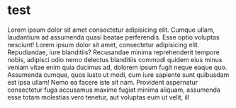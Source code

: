 # test
Lorem ipsum dolor sit amet consectetur adipisicing elit. Cumque ullam, laudantium ad assumenda quasi beatae perferendis. Esse optio voluptas nesciunt!
Lorem ipsum dolor sit amet, consectetur adipisicing elit. Repudiandae, iure blanditiis? Recusandae minima reprehenderit tempore nobis, adipisci odio nemo delectus blanditiis commodi quidem eius minus veniam vitae enim quia ducimus ad, dolorem ipsum fugit neque eaque quo. Assumenda cumque, quos iusto ut modi, cum iure sapiente sunt quibusdam est ipsa ullam! Nemo ea facere iste sit nam. Provident aspernatur consectetur fuga accusamus maxime fugiat minima aliquam, assumenda esse totam molestias vero tenetur, aut voluptas eum ut velit, ill





